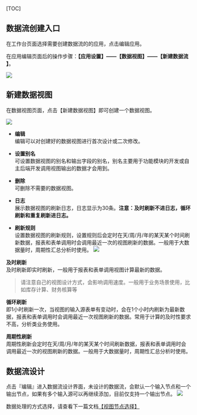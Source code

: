 [TOC]

## 数据流创建入口
在工作台页面选择需要创建数据流的的应用，点击编辑应用。

在应用编辑页面后的操作步骤：**【应用设置】——【数据视图】——【新建数据流 】**。

![](http://docfiles.baibaoyun.com/Fsp9b67JcPatcNoVpviGiURb13lZ)
## 新建数据视图
在数据视图页面，点击【新建数据视图】即可创建一个数据视图。

![](http://docfiles.baibaoyun.com/FrDpgKS-8KsYWVCCETgtbYFv_3ji)

* **编辑**<br>
编辑可以对创建好的数据视图进行首次设计或二次修改。<br>

* **设置别名**<br>
可设置数据视图的别名和输出字段的别名，别名主要用于功能模块的开发或自主后端开发调用视图输出的数据才会用到。

* **删除**<br>
可删除不需要的数据视图。

* **日志**<br>
展示数据视图的刷新日志，日志显示为30条。**注意：及时刷新不进日志，循环刷新和重复刷新进日志。**

* **刷新规则**<br>
设置数据视图的刷新规则，设置规则后会定时在天/周/月/年的某天某个时间刷新数据，报表和表单调用时会调用最近一次的视图刷新的数据。一般用于大数据量时，周期性汇总分析时使用。
![](http://docfiles.baibaoyun.com/FivGwuH-dtUgObjMUz_DYwcjoWLQ)

 **及时刷新**<br>
 及时刷新即实时刷新，一般用于报表和表单调用视图计算最新的数据。
 >请注意自己的视图设计方式，会影响调用速度。一般用于业务场景使用，比如库存计算、财务核算等
 
 **循环刷新**<br>
即1小时刷新一次，当视图的输入源表单有变动时，会在1个小时内刷新为最新数据，报表和表单调用时会调用最近一次视图刷新的数据。常用于计算的及时性要求不高，分析类业务使用。

 **周期性刷新**<br>
周期性刷新会定时在天/周/月/年的某天某个时间刷新数据，报表和表单调用时会调用最近一次的视图刷新的数据。一般用于大数据量时，周期性汇总分析时使用。



## 数据流设计
点击『编辑』进入数据流设计界面，未设计的数据流，会默认一个输入节点和一个输出节点，如果有多个输入源可以再继续添加，目前仅支持一个输出节点。
![](http://docfiles.baibaoyun.com/FhBEKEuuMZeUoy8run5smgCn-a6w)

数据处理的方式选择，请查看下一篇文档[【视图节点选择】](视图节点选择.md)
